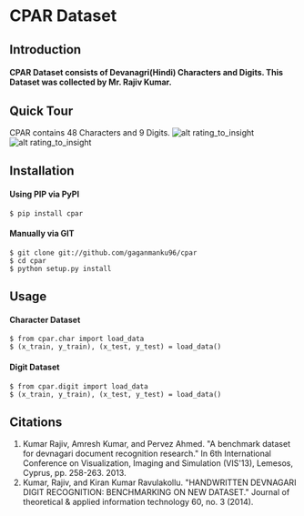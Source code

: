 # CPAR Dataset

## Introduction
#### CPAR Dataset consists of Devanagri(Hindi) Characters and Digits. This Dataset was collected by Mr. Rajiv Kumar.

## Quick Tour
CPAR contains 48 Characters and 9 Digits.
![alt rating_to_insight](https://github.com/gaganmanku96/cpar/assets/images/char.png)
![alt rating_to_insight](https://github.com/gaganmanku96/cpar/assets/images/digit.png)

## Installation
#### Using PIP via PyPI
```
$ pip install cpar
```
#### Manually via GIT
```
$ git clone git://github.com/gaganmanku96/cpar
$ cd cpar
$ python setup.py install
```

## Usage
#### Character Dataset
```
$ from cpar.char import load_data
$ (x_train, y_train), (x_test, y_test) = load_data()
```
#### Digit Dataset
```
$ from cpar.digit import load_data
$ (x_train, y_train), (x_test, y_test) = load_data()
```

## Citations
  1.  Kumar Rajiv, Amresh Kumar, and Pervez Ahmed. "A benchmark dataset for devnagari document recognition research." In 6th International Conference on Visualization, Imaging and Simulation (VIS'13), Lemesos, Cyprus, pp. 258-263. 2013.
  2. Kumar, Rajiv, and Kiran Kumar Ravulakollu. "HANDWRITTEN DEVNAGARI DIGIT RECOGNITION: BENCHMARKING ON NEW DATASET." Journal of theoretical & applied information technology 60, no. 3 (2014).
